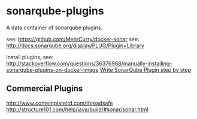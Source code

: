 # sonarqube-plugins

A data container of sonarqube plugins.

see: https://github.com/MehrCurry/docker-sonar
see: http://docs.sonarqube.org/display/PLUG/Plugin+Library

install plugins, see: http://stackoverflow.com/questions/36376968/manually-installing-sonarqube-plugins-on-docker-image
[Write SonarQube Plugin step by step](http://www.jianshu.com/p/4757cf99e661)

## Commercial Plugins

http://www.contemplateltd.com/threadsafe
http://structure101.com/help/java/build/#sonar/sonar.html
